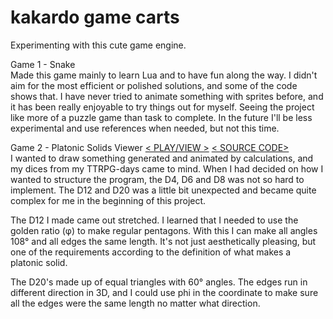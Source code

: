 # kakardo game carts
Experimenting with this cute game engine.

Game 1 - Snake<br/>
Made this game mainly to learn Lua and to have fun along the way. I didn't aim for the most efficient or polished solutions, and some of the code shows that. I have never tried to animate something with sprites before, and it has been really enjoyable to try things out for myself. Seeing the project like more of a puzzle game than task to complete. In the future I'll be less experimental and use references when needed, but not this time.

Game 2 - Platonic Solids Viewer [< PLAY/VIEW >](https://kakardo.github.io/Pico-8/game%20carts/02%20platonic%20solids%20viewer/platonic_solids_viewer_html/index.html) [< SOURCE CODE>](/game%20carts/02%20platonic%20solids%20viewer)<br/>
I wanted to draw something generated and animated by calculations, and my dices from my TTRPG-days came to mind. When I had decided on how I wanted to structure the program, the D4, D6 and D8 was not so hard to implement. The D12 and D20 was a little bit unexpected and became quite complex for me in the beginning of this project.

The D12 I made came out stretched. I learned that I needed to use the golden ratio (φ) to make regular pentagons. With this I can make all angles 108° and all edges the same length. It's not just aesthetically pleasing, but one of the requirements according to the definition of what makes a platonic solid.

The D20's made up of equal triangles with 60° angles. The edges run in different direction in 3D, and I could use phi in the coordinate to make sure all the edges were the same length no matter what direction.